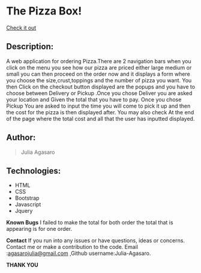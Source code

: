 # The Pizza Box!
[Check it out](https://julia-agasaro.github.io/IP-4/)

## Description: 
A web application for ordering Pizza.There are 2 navigation bars when you click on the menu you see how our pizza are priced either large medium or small you can then proceed on the order now and it displays a form where you choose the size,crust,toppings and the number of pizza you want. You then Click on the checkout button displayed are the popups and you have to choose between Delivery or Pickup .Once you chose Deliver you are asked your location and Given the total that you have to pay. Once you chose Pickup You are asked to input the time you will come to pick it up and then the cost for the pizza is then displayed after.
You may also check At the end of the page where the total cost and all that the user has inputted displayed.

## Author:
>Julia Agasaro

## Technologies:
* HTML
* CSS
* Bootstrap
* Javascript
* Jquery


**Known Bugs**
I failed to make the total for both order the total that is appearing is for one  order.


**Contact**
If you run into any issues or have questions, ideas or concerns. Contact me or make a contribution to the code. Email :agasarojulia@gmail.com ,Github username:Julia-Agasaro.


**THANK YOU**

